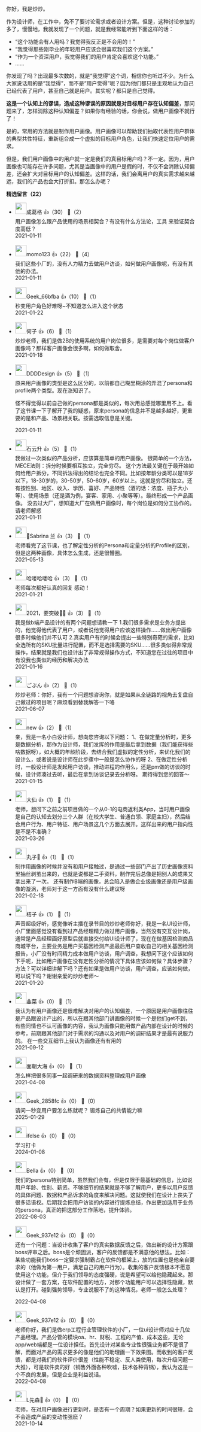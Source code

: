 你好，我是炒炒。

作为设计师，在工作中，免不了要讨论需求或者设计方案。但是，这种讨论参加的多了，慢慢地，我就发现了一个问题，就是我经常能听到下面这样的话：

- “这个功能会有人用吗？我觉得我反正是不会用的！”
- “我觉得那些刚毕业的年轻用户应该会很喜欢我们这个方案。”
- “作为一个资深用户，我觉得我们的用户肯定会喜欢这个功能。”
- ……

你发现了吗？出现最多次数的，就是“我觉得”这个词，相信你也听过不少。为什么大家说话用的是“我觉得”，而不是“用户觉得”呢？因为他们都只是主观地认为自己已经代表了用户，甚至自己就是用户。其实呢？都只是自己觉得。

**这是一个认知上的谬误，造成这种谬误的原因就是对目标用户存在认知偏差**，那问题来了，怎样消除这种认知偏差？如果你有经验的话，你会说，做用户画像不就行了！

是的，常用的方法就是制作用户画像。用户画像可以帮助我们抽取代表性用户群体的典型共性特征，重新组合成一个虚拟的目标用户角色，让我们快速定位用户的需求。

但是，我们用户画像中的用户就一定是我们的真目标用户吗？不一定。因为，用户画像也可能存在许多问题，尤其是当画像中的用户是假的时，不仅不会消除认知偏差，还会扩大对目标用户的认知偏差。这样的话，我们会离用户的真实需求越来越远，我们的产品也会大打折扣。那怎么办呢？
<div><strong>精选留言（22）</strong></div><ul>
<li><img src="https://static001.geekbang.org/account/avatar/00/0f/ba/59/ffa298a2.jpg" width="30px"><span>成葛格</span> 👍（30） 💬（2）<div>用户画像怎么跟产品使用的场景相契合？有没有什么方法论，工具 来验证契合度高低？</div>2021-01-11</li><br/><li><img src="https://static001.geekbang.org/account/avatar/00/16/2d/04/079ee6e3.jpg" width="30px"><span>momo123</span> 👍（22） 💬（4）<div>我们这些小厂的，没有人力精力去做用户访谈，如何做用户画像呢，有没有其他的办法。</div>2021-01-11</li><br/><li><img src="" width="30px"><span>Geek_66bfba</span> 👍（10） 💬（1）<div>秒变用户角色好难呀~不知道怎么进入这个状态</div>2021-01-22</li><br/><li><img src="https://static001.geekbang.org/account/avatar/00/0f/f3/e6/15d8503b.jpg" width="30px"><span>何子</span> 👍（6） 💬（1）<div>炒炒老师，我们是做2B的使用系统的用户岗位很多，是需要对每个岗位做客户画像吗？那样客户画像会很多啊，如何做取舍。</div>2021-01-18</li><br/><li><img src="https://static001.geekbang.org/account/avatar/00/10/6e/14/310deb2a.jpg" width="30px"><span>DDDDesign</span> 👍（5） 💬（1）<div>原来用户画像的类型是这么区分的，以前都自己糊里糊涂的弄混了persona和profile两个类型。现在涨知识了。

怪不得觉得以前自己做的persona都是类似的，每次用总感觉哪里用不上。看了这节课一下子解开了我的疑惑，原来persona的信息并不是越多越好，更重要的是和产品、场景相关联。按需选取信息是关键。</div>2021-01-11</li><br/><li><img src="https://static001.geekbang.org/account/avatar/00/0f/a0/c3/c5db35df.jpg" width="30px"><span>石云升</span> 👍（5） 💬（1）<div>我做过一次类似的产品分析，应该算是简单的用户画像。
很简单的一个方法，MECE法则：拆分时候要相互独立，完全穷尽。
这个方法最关键在于最开始如何给用户拆分，不同拆法得出的结论也完全不同。比如按年龄分类可以是18岁以下，18-30岁的，30-50岁，50-60岁，60岁以上。这就是穷尽和独立。还有按性别、地区、收入、学历、喜好、产品特性（酒的话：浓度、瓶子大小等）、使用场景（还是酒为例，宴客、家用、小聚等等）。最终形成一个产品画像。
没去过大厂，想知道大厂在做用户画像时，每个岗位是如何分工协作的。请老师解惑</div>2021-01-11</li><br/><li><img src="https://static001.geekbang.org/account/avatar/00/27/f0/c5/225f66df.jpg" width="30px"><span>🍬Sabrina 兰</span> 👍（3） 💬（1）<div>老师看完了这节课，也了解定性分析的Persona和定量分析的Profile的区别，但是这两种画像，具体怎么生成，还是很懵圈。</div>2021-05-13</li><br/><li><img src="https://static001.geekbang.org/account/avatar/00/24/b8/31/3e74a50e.jpg" width="30px"><span>哈喽哈喽哈</span> 👍（3） 💬（1）<div>老师每次都好认真的回复  感动！</div>2021-01-21</li><br/><li><img src="https://static001.geekbang.org/account/avatar/00/24/dc/ce/a304cbc1.jpg" width="30px"><span>2021，要突破🤲🤖</span> 👍（3） 💬（1）<div>我是做b端产品设计的有两个问题想请教一下
1.我们很多需求是业务方提出的，他觉得他代表了用户，或者说他觉得用户应该这样操作……做出用户画像很多时候他们并不认可
2.真实用户有的时候会提出一些特别奇葩的需求，比如全选所有的SKU批量进行配置，而不是选择需要的SKU……很多类似得非常规操作，结果就是我们也设计出了非常规得操作方式，不知道您在过往的项目中有没我也类似的经历和解决办法</div>2021-01-16</li><br/><li><img src="https://static001.geekbang.org/account/avatar/00/28/3c/8f/5f433221.jpg" width="30px"><span>ごぶん</span> 👍（2） 💬（1）<div>炒炒老师：你好，我有一个问题想咨询你，就是如果从全链路的视角去复盘自己做过的项目呢？麻烦看到替我解答一下咯</div>2021-06-07</li><br/><li><img src="https://static001.geekbang.org/account/avatar/00/24/c2/aa/399b1b77.jpg" width="30px"><span>new</span> 👍（2） 💬（1）<div>亲，我是一名小白设计师，想向您咨询以下问题：
1、在做定量分析时，更多是数据分析，那作为设计师，我们发挥的作用是最后拿到数据（我们能获得些啥数据呀），如大概的年龄阶段，去结合我们虚拟的定性分析，来优化我们的设计么，或者说是设计师在此步骤中一般是怎么协作的呀
2、在做定性分析时，一般设计师是发起用户访谈，推动进程的作用么，还是pm做的访谈的时候，设计师凑过去听，最后在拿到访谈记录去分析呀。
期待得到您的回答～</div>2021-01-15</li><br/><li><img src="https://static001.geekbang.org/account/avatar/00/26/bb/2e/c578b574.jpg" width="30px"><span>大仙</span> 👍（1） 💬（1）<div>老师，想问下之前之前项目做的一个从0-1的电商返利类App，当时用户画像是自己的认知去划分三个人群（在校大学生、普通白领、家庭主妇），然后结合用户行为、用户特征、用户场景这几个方面去展开。这样出来的用户指向性是不是不准确？</div>2021-03-26</li><br/><li><img src="https://thirdwx.qlogo.cn/mmopen/vi_32/79tkYtk4pdQ6bAeUsPHibjiaJgmAdsvZUCIQ0qXereDVWj7nQiayiaU63x2qhhw4HrVyGJlCSW40wagXoZJltPrV7g/132" width="30px"><span>丸子🍡</span> 👍（1） 💬（1）<div>制作用画像的时候并没有和用户接触过，是通过一些部门产出了历史画像资料里抽丝剥茧出来的，也就是说都是二手资料，制作完后总像是把别人的成果又拿出来了一次。
还有制作B端的画像，总会陷入是做企业级画像还是用户级画像的漩涡，老师对于这一方面有没有什么建议呀</div>2021-02-18</li><br/><li><img src="https://static001.geekbang.org/account/avatar/00/24/d2/99/1e4d3816.jpg" width="30px"><span>桔子</span> 👍（1） 💬（1）<div>声音超级好听，感觉像听主播在录节目的炒炒老师你好，我是一名UI设计师，小厂里面感觉没有看到过产品经理精力做过用户画像，当然没有交互设计岗，通常是产品经理画好原型后就直接交付给UI设计师了，现在在做基因检测商品商城平台，主要业务是用户买基因检测产品最后用户查收自己的相关基因检测报告，小厂没有时间精力成本做用户访谈，用户调查，我想问下这个应该如何下手呢，比如用户画像在没有定性分析的情况下具体应该如何做？具体步骤？方法？可以详细讲解下吗？还有如果是做用户访谈，用户调查，应该如何做，可以说下吗？谢谢亲爱的炒炒老师～</div>2021-01-20</li><br/><li><img src="https://static001.geekbang.org/account/avatar/00/28/e2/e0/98c1c931.jpg" width="30px"><span>韭菜</span> 👍（0） 💬（1）<div>我认为有用户画像还是很难解决对用户的认知偏差，一个原因是用户画像往往是产品跟设计产出的，所以在跟其他部门讲画像的时候一个是他们get不到，有些同情也不认可画像的内容，我认为画像只能用做产品内部在设计的时候的参考，前期跟其他部门对于需求的沟通以及对用户的调研结果才是最有说服力的。
在一些交互细节上我认为画像还有有用的</div>2021-09-12</li><br/><li><img src="https://static001.geekbang.org/account/avatar/00/18/9e/2d/c84ac7d8.jpg" width="30px"><span>面朝大海</span> 👍（0） 💬（1）<div>怎么样把很多同事一起调研来的数据资料整理成用户画像</div>2021-04-08</li><br/><li><img src="" width="30px"><span>Geek_2858fc</span> 👍（0） 💬（0）<div>请问一秒变用户要怎么练就呢？ 锻炼自己的共情能力嘛</div>2025-01-29</li><br/><li><img src="https://static001.geekbang.org/account/avatar/00/26/eb/d7/90391376.jpg" width="30px"><span>ifelse</span> 👍（0） 💬（0）<div>学习打卡</div>2024-01-08</li><br/><li><img src="https://static001.geekbang.org/account/avatar/00/2e/f2/08/597d6c00.jpg" width="30px"><span>Bella</span> 👍（0） 💬（0）<div>我们的persona特别简单，虽然我们会有，但是仅限于最基础的信息，比如说用户年龄、性别、薪资。不够细节的结果就是不够了解用户，更多以用户反馈的具体问题、数据和产品诉求的角度来解决问题。这就使我们在设计上丧失了很多话语权。后期我会把用户访谈的内容进行提炼总结，作出更加适用于业务的persona，真正的把这部分工作落地，提升体验。</div>2022-08-03</li><br/><li><img src="" width="30px"><span>Geek_937e12</span> 👍（0） 💬（0）<div>还有一个问题：当设计收集了客户的真实数据反馈之后，做出新的设计方案跟boss评审之后。boss是个顽固派，客户的反馈都是不满意他的想法。比如：某些功能我们boss一定要求强制霸占在软件的框架上，放的位置也是他亲自要求的（他做为第一用户，满足自己的用户行为）。收集的客户反馈根本不愿意使用这个功能，但介于我们领导的态度强硬，说是希望可以给他隐藏起来。那设计做了一套方案，在软件配置的地方，对那个功能用户可以选择性隐藏，默认是打开。碰到强势领导，专业说服不了的这种情况，老师一般怎么处理？
</div>2022-04-08</li><br/><li><img src="" width="30px"><span>Geek_937e12</span> 👍（0） 💬（0）<div>老师你好，我们是做erp工程行业管理软件的小厂，一位ui设计师对应十几位产品经理。产品分管的模块oa、hr、财税、工程的产值、成本这些，无论app&#47;web端都是一位设计担任。首先设计对某些专业性很强业务都不是很了解，而面对产品的需求更多的像是他们的助理画一下效果图。而收到的客户反馈，都是对我们的软件评价很差（性能不稳定、反人类使用，每次升级问题一大推），可是软件卖的好（销售外面各种吹嘘，技术各种背锅），我认为这是一个不良的发展，但是企业是利益说话。</div>2022-04-08</li><br/><li><img src="https://static001.geekbang.org/account/avatar/00/2a/38/c0/926d5e54.jpg" width="30px"><span>L先森🤠</span> 👍（0） 💬（0）<div>老师，在对用户画像进行更新时，是否有一个周期？如果更新的时间很短，会不会造成产品的变动性强麽？</div>2021-10-14</li><br/>
</ul>